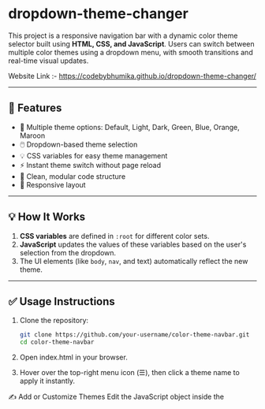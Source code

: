 # dropdown-theme-changer

This project is a responsive navigation bar with a dynamic color theme selector built using **HTML, CSS, and JavaScript**. Users can switch between multiple color themes using a dropdown menu, with smooth transitions and real-time visual updates.

Website Link :- https://codebybhumika.github.io/dropdown-theme-changer/

---

## 🚀 Features

- 🌈 Multiple theme options: Default, Light, Dark, Green, Blue, Orange, Maroon
- 🖱️ Dropdown-based theme selection
- 💡 CSS variables for easy theme management
- ⚡ Instant theme switch without page reload
- 🔧 Clean, modular code structure
- 📱 Responsive layout

---

## 💡 How It Works

1. **CSS variables** are defined in `:root` for different color sets.
2. **JavaScript** updates the values of these variables based on the user's selection from the dropdown.
3. The UI elements (like `body`, `nav`, and text) automatically reflect the new theme.

---

## ✅ Usage Instructions

1. Clone the repository:

   ```bash
   git clone https://github.com/your-username/color-theme-navbar.git
   cd color-theme-navbar
2. Open index.html in your browser.

3. Hover over the top-right menu icon (☰), then click a theme name to apply it instantly.

✍️ Add or Customize Themes
Edit the JavaScript object inside the <script> tag:

const themes = {
  myTheme: {
    "--color15": "#111111",
    "--color16": "#222222",
    "--color13": "#ffffff",
    "--color14": "#444444"
  }
}

👩‍💻 Author
Bhumika
💻 GitHub: github.com/CodeByBhumika
